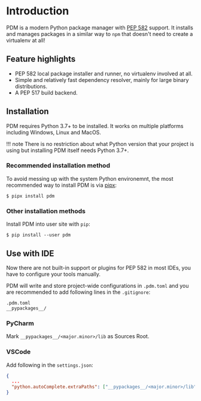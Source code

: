 # Introduction

PDM is a modern Python package manager with [PEP 582] support. It installs and manages packages
in a similar way to `npm` that doesn't need to create a virtualenv at all!

<script id="asciicast-OKzNEKz1Lj0wmCVtcIqefskim" src="https://asciinema.org/a/OKzNEKz1Lj0wmCVtcIqefskim.js" async></script>

[pep 582]: https://www.python.org/dev/peps/pep-0582/

## Feature highlights

- PEP 582 local package installer and runner, no virtualenv involved at all.
- Simple and relatively fast dependency resolver, mainly for large binary distributions.
- A PEP 517 build backend.

## Installation

PDM requires Python 3.7+ to be installed. It works on multiple platforms including Windows, Linux and MacOS.

!!! note
    There is no restriction about what Python version that your project is using but installing
    PDM itself needs Python 3.7+.

### Recommended installation method

To avoid messing up with the system Python environemnt, the most recommended way to install PDM
is via [pipx](https://pypi.org/project/pipx):

```console
$ pipx install pdm
```

### Other installation methods

Install PDM into user site with `pip`:

```console
$ pip install --user pdm
```

## Use with IDE

Now there are not built-in support or plugins for PEP 582 in most IDEs, you have to configure your tools manually.

PDM will write and store project-wide configurations in `.pdm.toml` and you are recommended to add following lines
in the `.gitignore`:

```
.pdm.toml
__pypackages__/
```

### PyCharm

Mark `__pypackages__/<major.minor>/lib` as Sources Root.

### VSCode

Add following in the `settings.json`:

```json
{
  ...
  "python.autoComplete.extraPaths": ["__pypackages__/<major.minor>/lib"]
}
```
